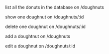 list all the donuts in the database on /doughnuts

show one doughnut on /doughnuts/:id

delete one doughnut on /doughnuts/:id

add a doughtnut on /doughnuts

edit a doughnut on /doughnuts/:id
